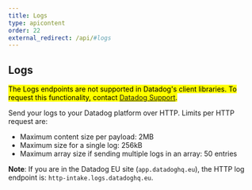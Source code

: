 ```yaml
---
title: Logs
type: apicontent
order: 22
external_redirect: /api/#logs
---
```


## Logs

<mark>The Logs endpoints are not supported in Datadog's client libraries. To request this functionality, contact [Datadog Support][1].</mark>

Send your logs to your Datadog platform over HTTP. Limits per HTTP request are:

* Maximum content size per payload: 2MB
* Maximum size for a single log: 256kB
* Maximum array size if sending multiple logs in an array: 50 entries

**Note**: If you are in the Datadog EU site (`app.datadoghq.eu`), the HTTP log endpoint is: `http-intake.logs.datadoghq.eu`.

[1]: /help
